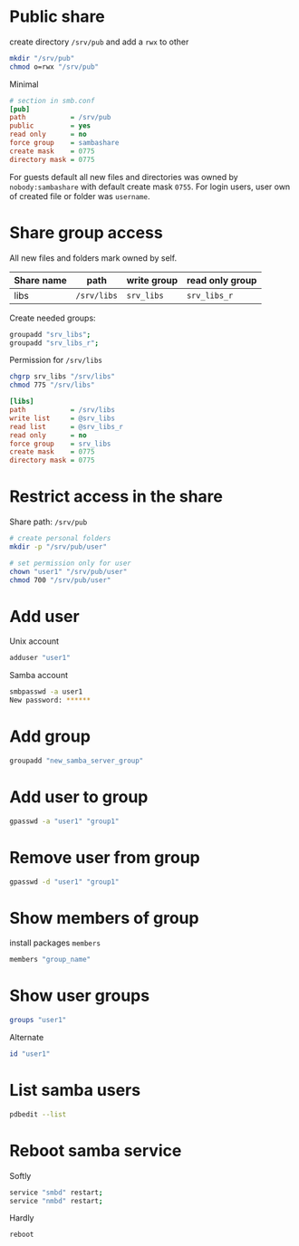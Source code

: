 # Public share

create directory `/srv/pub` and add a `rwx` to other
```bash
mkdir "/srv/pub"
chmod o=rwx "/srv/pub"
```

Minimal

```ini
# section in smb.conf
[pub]
path           = /srv/pub
public         = yes
read only      = no
force group    = sambashare
create mask    = 0775
directory mask = 0775
```

For guests default all new files and directories was owned by `nobody:sambashare` with default create mask `0755`.
For login users, user own of created file or folder was `username`.

# Share group access

All new files and folders mark owned by self.

Share name | path       | write group | read only group
-----------|------------|------------ |-----------------
libs       | `/srv/libs`  |`srv_libs`   | `srv_libs_r`

Create needed groups:
```bash
groupadd "srv_libs";
groupadd "srv_libs_r";
```

Permission for `/srv/libs`
```bash
chgrp srv_libs "/srv/libs"
chmod 775 "/srv/libs"
```

```ini
[libs]
path           = /srv/libs
write list     = @srv_libs
read list      = @srv_libs_r
read only      = no
force group    = srv_libs
create mask    = 0775
directory mask = 0775
```

# Restrict access in the share
Share path: `/srv/pub`
```bash
# create personal folders
mkdir -p "/srv/pub/user"

# set permission only for user
chown "user1" "/srv/pub/user"
chmod 700 "/srv/pub/user"
```

# Add user
Unix account
```bash
adduser "user1"
```
Samba account
```bash
smbpasswd -a user1
New password: ******
```

# Add group
```bash
groupadd "new_samba_server_group"
```

# Add user to group
```bash
gpasswd -a "user1" "group1"
```

# Remove user from group
```bash
gpasswd -d "user1" "group1"
```

# Show members of group
install packages `members`
```bash
members "group_name"
```

# Show user groups
```bash
groups "user1"
```
Alternate
```bash
id "user1"
```

# List samba users
```bash
pdbedit --list
```

# Reboot samba service
Softly
```bash
service "smbd" restart;
service "nmbd" restart;
```
Hardly
```bash
reboot
```

